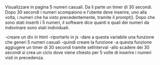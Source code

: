 Visualizzare in pagina 5 numeri casuali.
Da lì parte un timer di 30 secondi.
Dopo 30 secondi i numeri scompaiono e l'utente deve inserire, uno alla volta, i numeri che ha visto precedentemente, tramite il prompt().
Dopo che sono stati inseriti i 5 numeri, il software dice quanti e quali dei numeri da indovinare sono stati individuati.


-creare un div in html 
    -riportarlo in js 
    -dare a questa variabile una funzione che generi 5 numeri casuali 
    -quindi creare la funzione
        -a questa funzione aggiugere un timer di 30 secondi tramite setInterval
            -allo scadere dei 30 secondi si crea un ciclo dove viene chiesto per 5 volte di inserire i numeri visti in precedenza.
                 


